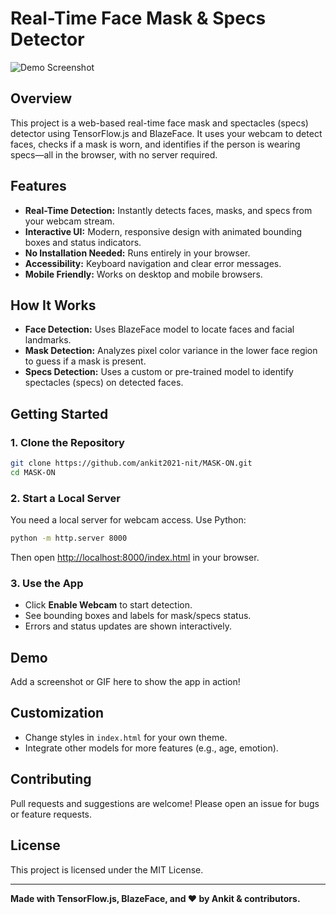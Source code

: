 # Real-Time Face Mask & Specs Detector

![Demo Screenshot](demo-screenshot.png)

## Overview

This project is a web-based real-time face mask and spectacles (specs) detector using TensorFlow.js and BlazeFace. It uses your webcam to detect faces, checks if a mask is worn, and identifies if the person is wearing specs—all in the browser, with no server required.

## Features
- **Real-Time Detection:** Instantly detects faces, masks, and specs from your webcam stream.
- **Interactive UI:** Modern, responsive design with animated bounding boxes and status indicators.
- **No Installation Needed:** Runs entirely in your browser.
- **Accessibility:** Keyboard navigation and clear error messages.
- **Mobile Friendly:** Works on desktop and mobile browsers.

## How It Works
- **Face Detection:** Uses BlazeFace model to locate faces and facial landmarks.
- **Mask Detection:** Analyzes pixel color variance in the lower face region to guess if a mask is present.
- **Specs Detection:** Uses a custom or pre-trained model to identify spectacles (specs) on detected faces.

## Getting Started

### 1. Clone the Repository
```bash
git clone https://github.com/ankit2021-nit/MASK-ON.git
cd MASK-ON
```

### 2. Start a Local Server
You need a local server for webcam access. Use Python:
```bash
python -m http.server 8000
```
Then open [http://localhost:8000/index.html](http://localhost:8000/index.html) in your browser.

### 3. Use the App
- Click **Enable Webcam** to start detection.
- See bounding boxes and labels for mask/specs status.
- Errors and status updates are shown interactively.

## Demo
Add a screenshot or GIF here to show the app in action!

## Customization
- Change styles in `index.html` for your own theme.
- Integrate other models for more features (e.g., age, emotion).

## Contributing
Pull requests and suggestions are welcome! Please open an issue for bugs or feature requests.

## License
This project is licensed under the MIT License.

---
**Made with TensorFlow.js, BlazeFace, and ❤️ by Ankit & contributors.**
